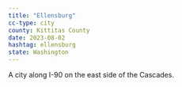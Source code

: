 ```yaml
---
title: "Ellensburg"
cc-type: city
county: Kittitas County
date: 2023-08-02
hashtag: ellensburg
state: Washington
---
```

A city along I-90 on the east side of the Cascades.